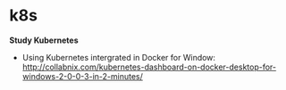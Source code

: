 # k8s
**Study Kubernetes**

* Using Kubernetes intergrated in Docker for Window:
http://collabnix.com/kubernetes-dashboard-on-docker-desktop-for-windows-2-0-0-3-in-2-minutes/